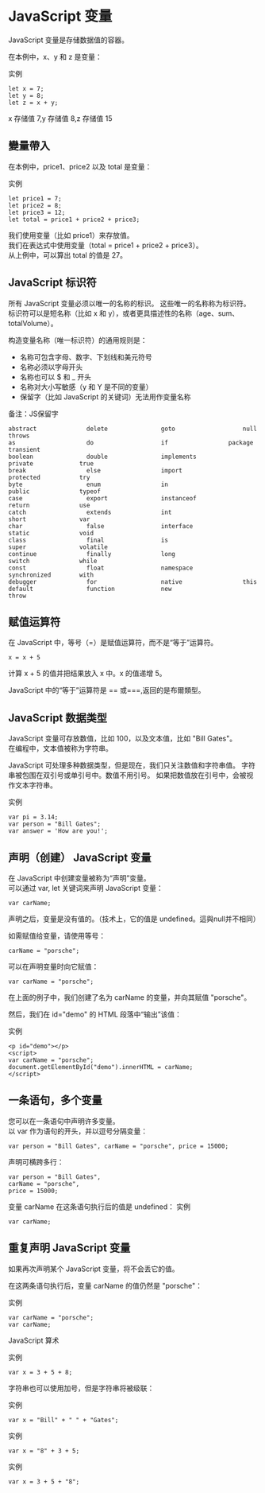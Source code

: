#  JavaScript 变量  
JavaScript 变量是存储数据值的容器。  

在本例中，x、y 和 z 是变量：  

实例
```
let x = 7;
let y = 8;
let z = x + y; 
```
x 存储值 7,y 存储值 8,z 存储值 15
## 變量帶入

在本例中，price1、price2 以及 total 是变量：

实例
```
let price1 = 7;
let price2 = 8;
let price3 = 12;
let total = price1 + price2 + price3;
```
我们使用变量（比如 price1）来存放值。    
我们在表达式中使用变量（total = price1 + price2 + price3）。  
从上例中，可以算出 total 的值是 27。

## JavaScript 标识符
所有 JavaScript 变量必须以唯一的名称的标识。
这些唯一的名称称为标识符。
标识符可以是短名称（比如 x 和 y），或者更具描述性的名称（age、sum、totalVolume）。

构造变量名称（唯一标识符）的通用规则是：

- 名称可包含字母、数字、下划线和美元符号
- 名称必须以字母开头
- 名称也可以 $ 和 _ 开头
- 名称对大小写敏感（y 和 Y 是不同的变量）
- 保留字（比如 JavaScript 的关键词）无法用作变量名称

备注：JS保留字
```
abstract              delete               goto                   null	              throws
as                    do                   if		          package	      transient
boolean               double               implements             private             true
break                 else                 import                 protected           try
byte                  enum                 in                     public              typeof
case                  export               instanceof             return              use
catch                 extends              int                    short               var
char                  false                interface              static              void
class                 final                is                     super               volatile
continue              finally              long                   switch              while
const                 float                namespace              synchronized        with
debugger              for                  native                 this                         
default               function             new                    throw 
```

## 赋值运算符
在 JavaScript 中，等号（=）是赋值运算符，而不是“等于”运算符。
```
x = x + 5
```
计算 x + 5 的值并把结果放入 x 中。x 的值递增 5。

JavaScript 中的“等于”运算符是 == 或===,返回的是布爾類型。


## JavaScript 数据类型  
JavaScript 变量可存放数值，比如 100，以及文本值，比如 "Bill Gates"。  
在编程中，文本值被称为字符串。

JavaScript 可处理多种数据类型，但是现在，我们只关注数值和字符串值。
字符串被包围在双引号或单引号中。数值不用引号。
如果把数值放在引号中，会被视作文本字符串。

实例
```
var pi = 3.14;
var person = "Bill Gates";
var answer = 'How are you!';

```

## 声明（创建） JavaScript 变量
在 JavaScript 中创建变量被称为“声明”变量。  
可以通过 var, let 关键词来声明 JavaScript 变量：  
```
var carName;
```
声明之后，变量是没有值的。（技术上，它的值是 undefined。這與null并不相同）

如需赋值给变量，请使用等号：
```
carName = "porsche";
```
可以在声明变量时向它赋值：
```
var carName = "porsche";
```
在上面的例子中，我们创建了名为 carName 的变量，并向其赋值 "porsche"。

然后，我们在 id="demo" 的 HTML 段落中“输出”该值：

实例
```
<p id="demo"></p>
<script>
var carName = "porsche";
document.getElementById("demo").innerHTML = carName; 
</script>
```

## 一条语句，多个变量  
您可以在一条语句中声明许多变量。  
以 var 作为语句的开头，并以逗号分隔变量：  
```
var person = "Bill Gates", carName = "porsche", price = 15000;
```
声明可横跨多行：
```
var person = "Bill Gates",
carName = "porsche",
price = 15000;
```
变量 carName 在这条语句执行后的值是 undefined：
实例
```
var carName;
```

##  重复声明 JavaScript 变量
如果再次声明某个 JavaScript 变量，将不会丢它的值。

在这两条语句执行后，变量 carName 的值仍然是 "porsche"：

实例
```
var carName = "porsche";
var carName; 
```

JavaScript 算术

实例
```
var x = 3 + 5 + 8;
```
字符串也可以使用加号，但是字符串将被级联：

实例
```
var x = "Bill" + " " + "Gates";
```

实例
```
var x = "8" + 3 + 5;
```

实例
```
var x = 3 + 5 + "8";
```
